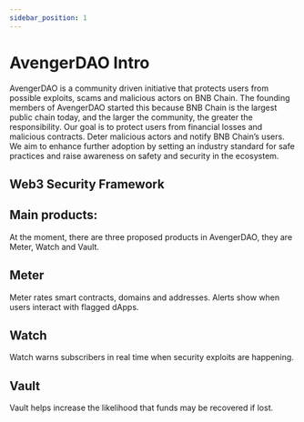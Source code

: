 ```yaml
---
sidebar_position: 1
---
```



# AvengerDAO Intro


AvengerDAO is a community driven initiative that protects users from possible exploits, scams and malicious actors on BNB Chain. The founding members of AvengerDAO started this because BNB Chain is the largest public chain today, and the larger the community, the greater the responsibility. Our goal is to protect users from financial losses and malicious contracts. Deter malicious actors and notify BNB Chain’s users. We aim to enhance further adoption by setting an industry standard for safe practices and raise awareness on safety and security in the ecosystem.

## Web3 Security Framework

## Main products:
At the moment, there are three proposed products in AvengerDAO, they are Meter, Watch and Vault.

## Meter
Meter rates smart contracts, domains and addresses. Alerts show when users interact with flagged dApps.

## Watch
Watch warns subscribers in real time when security exploits are happening.

## Vault
Vault helps increase the likelihood that funds may be recovered if lost.

